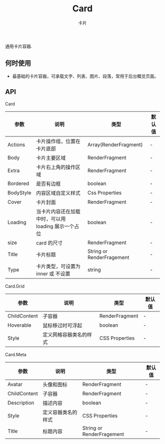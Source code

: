 ﻿---
category: Components
type: 数据展示
title: Card 
subtitle: 卡片
cols: 1
cover: https://gw.alipayobjects.com/zos/antfincdn/NqXt8DJhky/Card.svg
---

通用卡片容器.

## 何时使用

- 最基础的卡片容器，可承载文字、列表、图片、段落，常用于后台概览页面。


## API

Card

| 参数             | 说明                                         | 类型          | 默认值    |
| ---------------- | -------------------------------------------- | ------------- | --------- |
| Actions |卡片操作组，位置在卡片底部   | Array(RenderFragment) |-        |
| Body |卡片主要区域   | RenderFragment |-        |
| Extra |卡片右上角的操作区域 | RenderFragment |-        |
| Bordered |是否有边框 | boolean |-        |
| BodyStyle |内容区域自定义样式 | Css Properties |-        |
| Cover |卡片封面 | RenderFragment |-        |
| Loading |当卡片内容还在加载中时，可以用 loading 展示一个占位 | boolean |-        |
| size |card 的尺寸 | RenderFragment |-        |
| Title |卡片标题 | String or RenderFragement |-        |
| Type |卡片类型，可设置为 inner 或 不设置 | string |-        |

Card.Grid

| 参数             | 说明                                         | 类型          | 默认值    |
| ---------------- | -------------------------------------------- | ------------- | --------- |
| ChildContent |子容器 | RenderFragment |-        |
| Hoverable |	鼠标移过时可浮起 | boolean |-        |
| Style | 定义网格容器类名的样式 | CSS Properties |-        |

Card.Meta

| 参数             | 说明                                         | 类型          | 默认值    |
| ---------------- | -------------------------------------------- | ------------- | --------- |
| Avatar |  头像和图标 | RenderFragment |-        |
| ChildContent | 子容器 | RenderFragment |-        |
| Description | 描述内容 | boolean |-        |
| Style | 定义容器类名的样式 | CSS Properties |-        |
| Title |	标题内容 | String or RenderFragement |-        |


